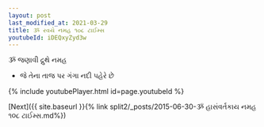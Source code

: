 ```yaml
---
layout: post
last_modified_at: 2021-03-29
title: ૐ રવયે નમહ ૧૦૮ ટાઈમ્સ
youtubeId: iDEQxyZyd3w
---
```

 
 
 ૐ જણાવી દ્રુથે નમહ  
 
 -  જે તેના તાજ પર ગંગા નદી પહેરે છે 
 
  
 
  
 
 
 
 
 
 


{% include youtubePlayer.html id=page.youtubeId %}
 
[Next]({{ site.baseurl }}{% link  split2/_posts/2015-06-30-ૐ હાસંવર્તકાય નમહ ૧૦૮ ટાઈમ્સ.md%})
 
